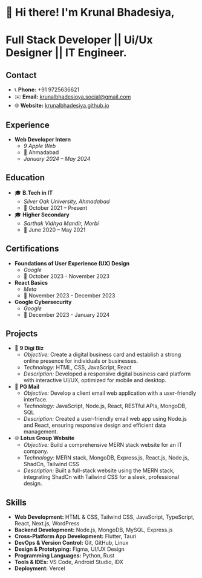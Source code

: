 # 👋 Hi there! I'm Krunal Bhadesiya, 
# Full Stack Developer || Ui/Ux Designer || IT Engineer.

## Contact
- 📞 **Phone:** +91 9725636621
- ✉️ **Email:** krunalbhadesioya.social@gmail.com
- 🌐 **Website:** [krunalbhadesiya.github.io](https://krunalbhadesiya.github.io)

## Experience
- **Web Developer Intern**
  - *9 Apple Web*
  - 📍 Ahmadabad
  - *January 2024 – May 2024*

## Education
- 🎓 **B.Tech in IT**
  - *Silver Oak University, Ahmadabad*
  - 📍 October 2021 – Present
- 🎓 **Higher Secondary**
  - *Sarthak Vidhya Mandir, Morbi*
  - 📍 June 2020 – May 2021

## Certifications
- **Foundations of User Experience (UX) Design**
  - *Google*
  - 📅 October 2023 - November 2023
- **React Basics**
  - *Meta*
  - 📅 November 2023 - December 2023
- **Google Cybersecurity**
  - *Google*
  - 📅 December 2023 - January 2024

## Projects
- 💼 **9 Digi Biz**
  - *Objective:* Create a digital business card and establish a strong online presence for individuals or businesses.
  - *Technology:* HTML, CSS, JavaScript, React
  - *Description:* Developed a responsive digital business card platform with interactive UI/UX, optimized for mobile and desktop.
- 📧 **PG Mail**
  - *Objective:* Develop a client email web application with a user-friendly interface.
  - *Technology:* JavaScript, Node.js, React, RESTful APIs, MongoDB, SQL
  - *Description:* Created a user-friendly email web app using Node.js and React, ensuring responsive design and efficient data management.
- 🌐 **Lotus Group Website**
  - *Objective:* Build a comprehensive MERN stack website for an IT company.
  - *Technology:* MERN stack, MongoDB, Express.js, React.js, Node.js, ShadCn, Tailwind CSS
  - *Description:* Built a full-stack website using the MERN stack, integrating ShadCn with Tailwind CSS for a sleek, professional design.

## Skills
- **Web Development:** HTML & CSS, Tailwind CSS, JavaScript, TypeScript, React, Next.js, WordPress
- **Backend Development:** Node.js, MongoDB, MySQL, Express.js
- **Cross-Platform App Development:** Flutter, Tauri
- **DevOps & Version Control:** Git, GitHub, Linux
- **Design & Prototyping:** Figma, UI/UX Design
- **Programming Languages:** Python, Rust
- **Tools & IDEs:** VS Code, Android Studio, IDX
- **Deployment:** Vercel
